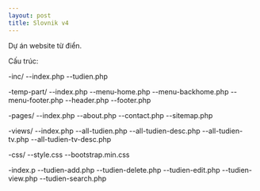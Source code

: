 ```yaml
---
layout: post
title: Slovnik v4
---
```


Dự án website từ điển.

Cấu trúc:

-inc/
--index.php
--tudien.php

-temp-part/
--index.php
--menu-home.php
--menu-backhome.php
--menu-footer.php
--header.php
--footer.php

-pages/
--index.php
--about.php
--contact.php
--sitemap.php

-views/
--index.php
--all-tudien.php
--all-tudien-desc.php
--all-tudien-tv.php
--all-tudien-tv-desc.php



-css/
--style.css
--bootstrap.min.css


-index.p
--tudien-add.php
--tudien-delete.php
--tudien-edit.php
--tudien-view.php
--tudien-search.php
